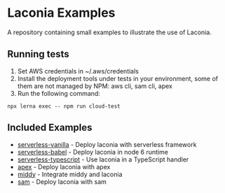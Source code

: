 # Laconia Examples

A repository containing small examples to illustrate the use of Laconia.

## Running tests

1. Set AWS credentials in ~/.aws/credentials
2. Install the deployment tools under tests in your environment, some of them are not managed by NPM: aws cli, sam cli, apex
3. Run the following command:

```
npx lerna exec -- npm run cloud-test
```

## Included Examples

- [serverless-vanilla](examples/serverless-vanilla) - Deploy laconia with serverless framework
- [serverless-babel](examples/serverless-babel) - Deploy laconia in node 6 runtime
- [serverless-typescript](examples/serverless-typescript) - Use laconia in a TypeScript handler
- [apex](examples/apex) - Deploy laconia with apex
- [middy](examples/middy) - Integrate middy and laconia
- [sam](examples/middy) - Deploy laconia with sam
